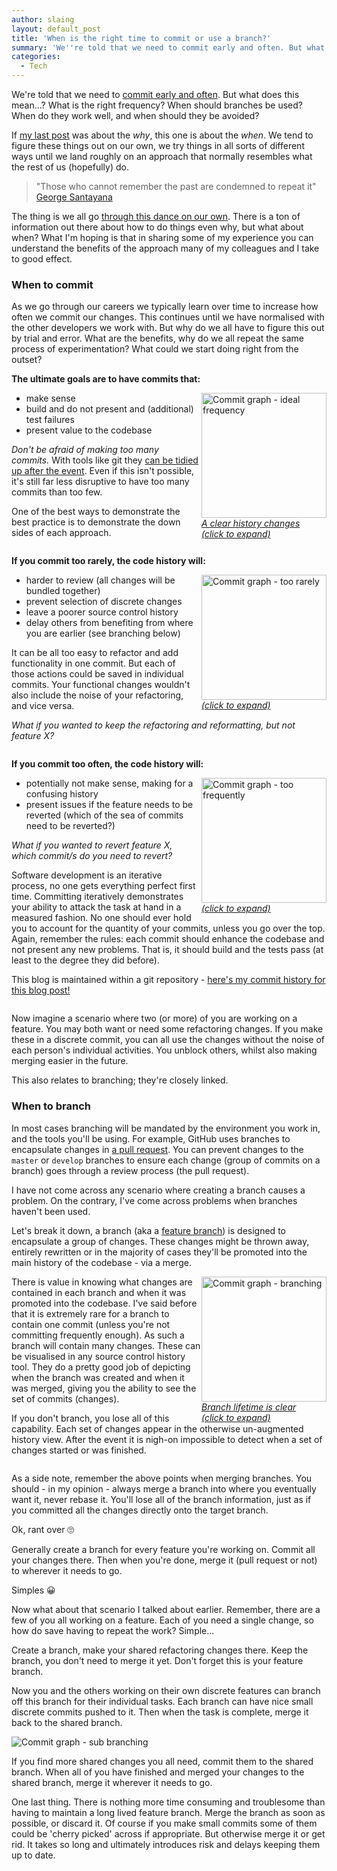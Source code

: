 ```yaml
---
author: slaing
layout: default_post
title: 'When is the right time to commit or use a branch?'
summary: 'We''re told that we need to commit early and often. But what does this mean...? What is the right frequency? When should branches be used? When do they work well, and when should they be avoided?'
categories:
  - Tech
---
```


We're told that we need to [commit early and often](https://blog.beanstalkapp.com/post/147799908084/commit-early-commit-often). But what does this mean...? What is the right frequency? When should branches be used? When do they work well, and when should they be avoided?

If [my last post](/2019/12/11/source-control-basics) was about the _why_, this one is about the _when_. We tend to figure these things out on our own, we try things in all sorts of different ways until we land roughly on an approach that normally resembles what the rest of us (hopefully) do.

> "Those who cannot remember the past are condemned to repeat it"<br />
[George Santayana](https://en.wikipedia.org/wiki/George_Santayana)

The thing is we all go [through this dance on our own](https://cseducators.stackexchange.com/questions/3590/why-dont-more-universities-teach-revision-control). There is a ton of information out there about how to do things  even why, but what about when? What I'm hoping is that in sharing some of my experience you can understand the benefits of the approach many of my colleagues and I take to good effect.

### When to commit
As we go through our careers we typically learn over time to increase how often we commit our changes. This continues until we have normalised with the other developers we work with. But why do we all have to figure this out by trial and error. What are the benefits, why do we all repeat the same process of experimentation? What could we start doing right from the outset?

**The ultimate goals are to have commits that:**

<div style="float: right; margin-left: 5px;">
    <a target="_blank" href="{{ site.baseurl }}/slaing/assets/2019-12-19-source-control-when/commit-frequently.png">
        <img alt="Commit graph - ideal frequency" width="200" src="{{ site.baseurl }}/slaing/assets/2019-12-19-source-control-when/commit-frequently.png" /><br />
        <i>A clear history changes<br />(click to expand)</i>
    </a>
</div>

- make sense
- build and do not present and (additional) test failures
- present value to the codebase

_Don't be afraid of making too many commits._ With tools like git they [can be tidied up after the event](https://git-scm.com/book/en/v2/Git-Branching-Rebasing). Even if this isn't possible, it's still far less disruptive to have too many commits than too few.

One of the best ways to demonstrate the best practice is to demonstrate the down sides of each approach.

<div style="clear: both; display: block; height: 0px;"></div>

**If you commit too rarely, the code history will:**

<div style="float: right; margin-left: 5px;">
    <a target="_blank" href="{{ site.baseurl }}/slaing/assets/2019-12-19-source-control-when/too-few-commits.png">
        <img alt="Commit graph - too rarely" width="200" src="{{ site.baseurl }}/slaing/assets/2019-12-19-source-control-when/too-few-commits.png" /><br />
        <i>(click to expand)</i>
    </a>
</div>

- harder to review (all changes will be bundled together)
- prevent selection of discrete changes
- leave a poorer source control history
- delay others from benefiting from where you are earlier (see branching below)

It can be all too easy to refactor and add functionality in one commit. But each of those actions could be saved in individual commits. Your functional changes wouldn't also include the noise of your refactoring, and vice versa. 

_What if you wanted to keep the refactoring and reformatting, but not feature X?_

<div style="clear: both; display: block; height: 0px;"></div>

**If you commit too often, the code history will:**

<div style="float: right; margin-left: 5px;">
    <a target="_blank" href="{{ site.baseurl }}/slaing/assets/2019-12-19-source-control-when/too-many-commits.png">
        <img alt="Commit graph - too frequently" width="200" src="{{ site.baseurl }}/slaing/assets/2019-12-19-source-control-when/too-many-commits.png" /><br />
        <i>(click to expand)</i>
    </a>
</div>

- potentially not make sense, making for a confusing history
- present issues if the feature needs to be reverted (which of the sea of commits need to be reverted?)

_What if you wanted to revert feature X, which commit/s do you need to revert?_

Software development is an iterative process, no one gets everything perfect first time. Committing iteratively demonstrates your ability to attack the task at hand in a measured fashion. No one should ever hold you to account for the quantity of your commits, unless you go over the top. Again, remember the rules: each commit should enhance the codebase and not present any new problems. That is, it should build and the tests pass (at least to the degree they did before).

This blog is maintained within a git repository - <a target="_blank" href="{{ site.baseurl }}/slaing/assets/2019-12-19-source-control-when/blog-post-commit-history.png">here's my commit history for this blog post!</a>

<div style="clear: both; display: block; height: 0px;"></div>

Now imagine a scenario where two (or more) of you are working on a feature. You may both want or need some refactoring changes. If you make these in a discrete commit, you can all use the changes without the noise of each person's individual activities. You unblock others, whilst also making merging easier in the future.

This also relates to branching; they're closely linked.

### When to branch
In most cases branching will be mandated by the environment you work in, and the tools you'll be using. For example, GitHub uses branches to encapsulate changes in [a pull request](https://help.github.com/en/github/collaborating-with-issues-and-pull-requests/about-pull-requests). You can prevent changes to the `master` or `develop` branches to ensure each change (group of commits on a branch) goes through a review process (the pull request).

I have not come across any scenario where creating a branch causes a problem. On the contrary, I've come across problems when branches haven't been used.

Let's break it down, a branch (aka a [feature branch](https://www.atlassian.com/git/tutorials/comparing-workflows/feature-branch-workflow)) is designed to encapsulate a group of changes. These changes might be thrown away, entirely rewritten or in the majority of cases they'll be promoted into the main history of the codebase - via a merge.

<div style="float: right">
    <a target="_blank" href="{{ site.baseurl }}/slaing/assets/2019-12-19-source-control-when/branching.png">
        <img alt="Commit graph - branching" width="200" src="{{ site.baseurl }}/slaing/assets/2019-12-19-source-control-when/branching.png" /><br />
        <i>Branch lifetime is clear<br />(click to expand)</i>
    </a>
</div>

There is value in knowing what changes are contained in each branch and when it was promoted into the codebase. I've said before that it is extremely rare for a branch to contain one commit (unless you're not committing frequently enough). As such a branch will contain many changes. These can be visualised in any source control history tool. They do a pretty good job of depicting when the branch was created and when it was merged, giving you the ability to see the set of commits (changes). 

If you don't branch, you lose all of this capability. Each set of changes appear in the otherwise un-augmented history view. After the event it is nigh-on impossible to detect when a set of changes started or was finished.

<div style="clear: both; display: block; height: 0px;"></div>

As a side note, remember the above points when merging branches. You should - in my opinion - always merge a branch into where you eventually want it, never rebase it. You'll lose all of the branch information, just as if you committed all the changes directly onto the target branch. 

Ok, rant over 🙄

Generally create a branch for every feature you're working on. Commit all your changes there. Then when you're done, merge it (pull request or not) to wherever it needs to go.

Simples 😀

Now what about that scenario I talked about earlier. Remember, there are a few of you all working on a feature. Each of you need a single change, so how do save having to repeat the work? Simple...

Create a branch, make your shared refactoring changes there. Keep the branch, you don't need to merge it yet. Don't forget this is your feature branch.

Now you and the others working on their own discrete features can branch off this branch for their individual tasks. Each branch can have nice small discrete commits pushed to it. Then when the task is complete, merge it back to the shared branch.

<img alt="Commit graph - sub branching" src="{{ site.baseurl }}/slaing/assets/2019-12-19-source-control-when/sub-branching.png" />

If you find more shared changes you all need, commit them to the shared branch. When all of you have finished and merged your changes to the shared branch, merge it wherever it needs to go.

One last thing. There is nothing more time consuming and troublesome than having to maintain a long lived feature branch. Merge the branch as soon as possible, or discard it. Of course if you make small commits some of them could be 'cherry picked' across if appropriate. But otherwise merge it or get rid. It takes so long and ultimately introduces risk and delays keeping them up to date.
